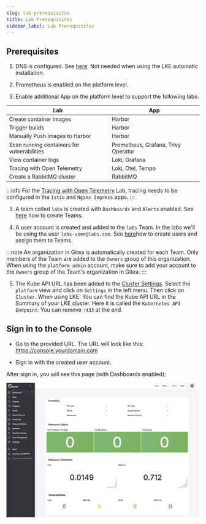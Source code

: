 ```yaml
---
slug: lab-prerequisites
title: Lab Prerequisites
sidebar_label: Lab Prerequisites
---
```


## Prerequisites

1. DNS is configured. See [here](get-started/installation/overview.md). Not needed when using the LKE automatic installation.

2. Prometheus is enabled on the platform level.

2. Enable additional App on the platform level to support the following labs:

| Lab                                         | App                                 |
|---------------------------------------------|-------------------------------------|
| Create container images                     | Harbor                              |
| Trigger builds                              | Harbor                              |
| Manually Push images to Harbor              | Harbor                              |
| Scan running containers for vulnerabilities | Prometheus, Grafana, Trivy Operator |
| View container logs                         | Loki, Grafana                       |
| Tracing with Open Telemetry                 | Loki, Otel, Tempo                   |
| Create a RabbitMQ cluster                   | RabbitMQ                            |

:::info
For the [Tracing with Open Telemetry](use-otel.md) Lab, tracing needs to be configured in the `Istio` and `Nginx Ingress` apps.
:::

3. A team called `labs` is created with `Dashboards` and `Alerts` enabled. See [here](docs/for-ops/console/teams.md) how to create Teams.

4. A user account is created and added to the `labs` Team. In the labs we'll be using the user `labs-user@labs.com`. See [here](docs/for-ops/console/usermgnt.md)how to create users and assign them to Teams.

:::note
An organization in Gitea is automatically created for each Team. Only members of the Team are added to the `Owners` group of this organization. When using the `platform-admin` account, make sure to add your account to the `Owners` group of the Team's organization in Gitea.
:::

5. The Kube API URL has been added to the [Cluster Settings](../../for-ops/console/settings/cluster.md). Select the `platform` view and click on `Settings` in the left menu. Then click on `Cluster`. When using LKE: You can find the Kube API URL in the Summary of your LKE cluster. Here it is called the `Kubernetes API Endpoint`. You can remove `:433` at the end.

## Sign in to the Console

- Go to the provided URL. The URL will look like this: https://console.yourdomain.com

- Sign in with the created user account.

After sign in, you will see this page (with Dashboards enabled):

![Team dashboard](../../img/team-dashboard.png)
